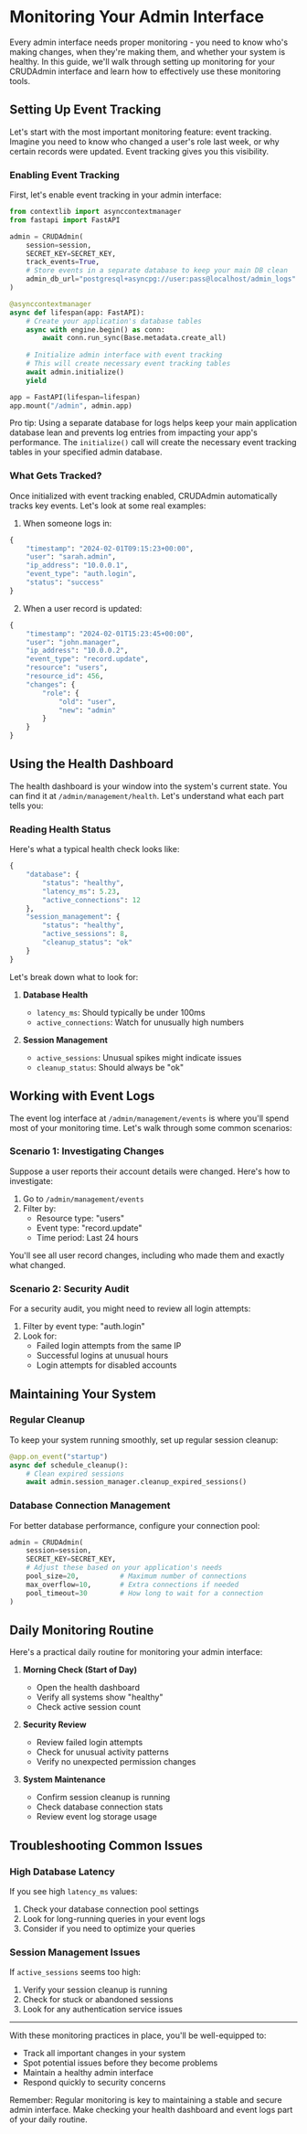 # Monitoring Your Admin Interface

Every admin interface needs proper monitoring - you need to know who's making changes, when they're making them, and whether your system is healthy. In this guide, we'll walk through setting up monitoring for your CRUDAdmin interface and learn how to effectively use these monitoring tools.

## Setting Up Event Tracking

Let's start with the most important monitoring feature: event tracking. Imagine you need to know who changed a user's role last week, or why certain records were updated. Event tracking gives you this visibility.

### Enabling Event Tracking

First, let's enable event tracking in your admin interface:

```python
from contextlib import asynccontextmanager
from fastapi import FastAPI

admin = CRUDAdmin(
    session=session,
    SECRET_KEY=SECRET_KEY,
    track_events=True,
    # Store events in a separate database to keep your main DB clean
    admin_db_url="postgresql+asyncpg://user:pass@localhost/admin_logs"
)

@asynccontextmanager
async def lifespan(app: FastAPI):
    # Create your application's database tables
    async with engine.begin() as conn:
        await conn.run_sync(Base.metadata.create_all)
    
    # Initialize admin interface with event tracking
    # This will create necessary event tracking tables
    await admin.initialize()
    yield

app = FastAPI(lifespan=lifespan)
app.mount("/admin", admin.app)
```

Pro tip: Using a separate database for logs helps keep your main application database lean and prevents log entries from impacting your app's performance. The `initialize()` call will create the necessary event tracking tables in your specified admin database.

### What Gets Tracked?

Once initialized with event tracking enabled, CRUDAdmin automatically tracks key events. Let's look at some real examples:

1. When someone logs in:
```python
{
    "timestamp": "2024-02-01T09:15:23+00:00",
    "user": "sarah.admin",
    "ip_address": "10.0.0.1",
    "event_type": "auth.login",
    "status": "success"
}
```

2. When a user record is updated:
```python
{
    "timestamp": "2024-02-01T15:23:45+00:00",
    "user": "john.manager",
    "ip_address": "10.0.0.2",
    "event_type": "record.update",
    "resource": "users",
    "resource_id": 456,
    "changes": {
        "role": {
            "old": "user",
            "new": "admin"
        }
    }
}
```

## Using the Health Dashboard

The health dashboard is your window into the system's current state. You can find it at `/admin/management/health`. Let's understand what each part tells you:

### Reading Health Status

Here's what a typical health check looks like:
```python
{
    "database": {
        "status": "healthy",
        "latency_ms": 5.23,
        "active_connections": 12
    },
    "session_management": {
        "status": "healthy",
        "active_sessions": 8,
        "cleanup_status": "ok"
    }
}
```

Let's break down what to look for:

1. **Database Health**
    - `latency_ms`: Should typically be under 100ms
    - `active_connections`: Watch for unusually high numbers

2. **Session Management**
    - `active_sessions`: Unusual spikes might indicate issues
    - `cleanup_status`: Should always be "ok"

## Working with Event Logs

The event log interface at `/admin/management/events` is where you'll spend most of your monitoring time. Let's walk through some common scenarios:

### Scenario 1: Investigating Changes

Suppose a user reports their account details were changed. Here's how to investigate:

1. Go to `/admin/management/events`
2. Filter by:
   - Resource type: "users"
   - Event type: "record.update"
   - Time period: Last 24 hours

You'll see all user record changes, including who made them and exactly what changed.

### Scenario 2: Security Audit

For a security audit, you might need to review all login attempts:

1. Filter by event type: "auth.login"
2. Look for:
   - Failed login attempts from the same IP
   - Successful logins at unusual hours
   - Login attempts for disabled accounts

## Maintaining Your System

### Regular Cleanup

To keep your system running smoothly, set up regular session cleanup:

```python
@app.on_event("startup")
async def schedule_cleanup():
    # Clean expired sessions
    await admin.session_manager.cleanup_expired_sessions()
```

### Database Connection Management

For better database performance, configure your connection pool:

```python
admin = CRUDAdmin(
    session=session,
    SECRET_KEY=SECRET_KEY,
    # Adjust these based on your application's needs
    pool_size=20,          # Maximum number of connections
    max_overflow=10,       # Extra connections if needed
    pool_timeout=30        # How long to wait for a connection
)
```

## Daily Monitoring Routine

Here's a practical daily routine for monitoring your admin interface:

1. **Morning Check (Start of Day)**
    - Open the health dashboard
    - Verify all systems show "healthy"
    - Check active session count

2. **Security Review**
    - Review failed login attempts
    - Check for unusual activity patterns
    - Verify no unexpected permission changes

3. **System Maintenance**
    - Confirm session cleanup is running
    - Check database connection stats
    - Review event log storage usage

## Troubleshooting Common Issues

### High Database Latency

If you see high `latency_ms` values:

1. Check your database connection pool settings
2. Look for long-running queries in your event logs
3. Consider if you need to optimize your queries

### Session Management Issues

If `active_sessions` seems too high:

1. Verify your session cleanup is running
2. Check for stuck or abandoned sessions
3. Look for any authentication service issues

---

With these monitoring practices in place, you'll be well-equipped to:

- Track all important changes in your system
- Spot potential issues before they become problems
- Maintain a healthy admin interface
- Respond quickly to security concerns

Remember: Regular monitoring is key to maintaining a stable and secure admin interface. Make checking your health dashboard and event logs part of your daily routine.